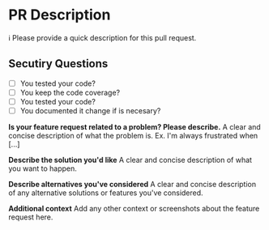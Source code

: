 # PR Description

ℹ Please provide a quick description for this pull request.

## Secutiry Questions

- [ ] You tested your code?
- [ ] You keep the code coverage?
- [ ] You tested your code?
- [ ] You documented it change if is necesary?

**Is your feature request related to a problem? Please describe.**
A clear and concise description of what the problem is. Ex. I'm always frustrated when [...]

**Describe the solution you'd like**
A clear and concise description of what you want to happen.

**Describe alternatives you've considered**
A clear and concise description of any alternative solutions or features you've considered.

**Additional context**
Add any other context or screenshots about the feature request here.
